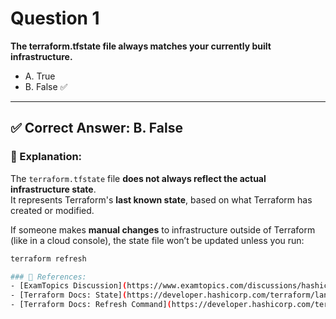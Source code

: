 # Question 1

**The terraform.tfstate file always matches your currently built infrastructure.**

- A. True  
- B. False ✅

---

## ✅ Correct Answer: B. False

### 📌 Explanation:
The `terraform.tfstate` file **does not always reflect the actual infrastructure state**.  
It represents Terraform's **last known state**, based on what Terraform has created or modified.

If someone makes **manual changes** to infrastructure outside of Terraform (like in a cloud console), the state file won’t be updated unless you run:

```bash
terraform refresh

### 🔗 References:
- [ExamTopics Discussion](https://www.examtopics.com/discussions/hashicorp/view/75524-exam-terraform-associate-topic-1-question-1-discussion/)
- [Terraform Docs: State](https://developer.hashicorp.com/terraform/language/state)
- [Terraform Docs: Refresh Command](https://developer.hashicorp.com/terraform/cli/commands/refresh)
